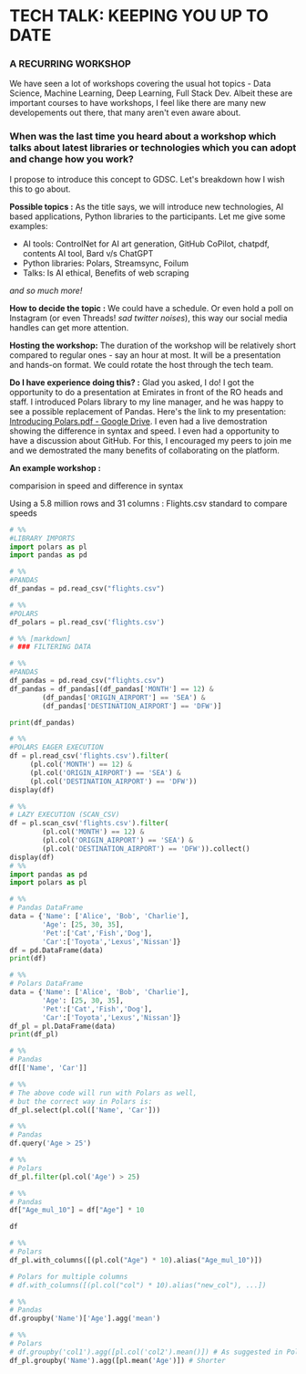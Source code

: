 # TECH TALK: KEEPING YOU UP TO DATE

### A RECURRING WORKSHOP

We have seen a lot of workshops covering the usual hot topics - Data Science, Machine Learning, Deep Learning, Full Stack Dev. Albeit these are important courses to have workshops, I feel like there are many new developements out there, that many aren't even aware about.

### When was the last time you heard about a workshop which talks about latest libraries or technologies which you can adopt and change how you work?

I propose to introduce this concept to GDSC. Let's breakdown how I wish this to go about.

**Possible topics :** As the title says, we will introduce new technologies, AI based applications, Python libraries to the participants. Let me give some examples:

- AI tools: ControlNet for AI art generation, GitHub CoPilot, chatpdf, contents AI tool, Bard v/s ChatGPT
- Python libraries: Polars, Streamsync, Foilum
- Talks: Is AI ethical, Benefits of web scraping

*and so much more!*

**How to decide the topic :** We could have a schedule. Or even hold a poll on Instagram (or even Threads! *sad twitter noises*), this way our social media handles can get more attention.

**Hosting the workshop:** The duration of the workshop will be relatively short compared to regular ones - say an hour at most. It will be a presentation and hands-on format. We could rotate the host through the tech team.

**Do I have experience doing this? :** Glad you asked, I do! I got the opportunity to do a presentation at Emirates in front of the RO heads and staff. I introduced Polars library to my line manager, and he was happy to see a possible replacement of Pandas. Here's the link to my presentation: [Introducing Polars.pdf - Google Drive](https://drive.google.com/file/d/1yR7pIU3On_yzlDBxHv8aWZlyidgyecNq/view?usp=sharing). I even had a live demostration showing the difference in syntax and speed. I even had a opportunity to have a discussion about GitHub. For this, I encouraged my peers to join me and we demostrated the many benefits of collaborating on the platform.

**An example workshop :**

comparision in speed and difference in syntax

Using a 5.8 million rows and 31 columns : Flights.csv standard to compare speeds

```python
# %%
#LIBRARY IMPORTS
import polars as pl
import pandas as pd

# %%
#PANDAS
df_pandas = pd.read_csv("flights.csv")

# %%
#POLARS
df_polars = pl.read_csv('flights.csv')

# %% [markdown]
# ### FILTERING DATA

# %%
#PANDAS
df_pandas = pd.read_csv("flights.csv")
df_pandas = df_pandas[(df_pandas['MONTH'] == 12) &
        (df_pandas['ORIGIN_AIRPORT'] == 'SEA') &
        (df_pandas['DESTINATION_AIRPORT'] == 'DFW')]

print(df_pandas)

# %%
#POLARS EAGER EXECUTION
df = pl.read_csv('flights.csv').filter(
     (pl.col('MONTH') == 12) &
     (pl.col('ORIGIN_AIRPORT') == 'SEA') &
     (pl.col('DESTINATION_AIRPORT') == 'DFW'))
display(df)

# %%
# LAZY EXECUTION (SCAN_CSV)
df = pl.scan_csv('flights.csv').filter(
        (pl.col('MONTH') == 12) &
        (pl.col('ORIGIN_AIRPORT') == 'SEA') &
        (pl.col('DESTINATION_AIRPORT') == 'DFW')).collect()
display(df)
# %%
import pandas as pd
import polars as pl

# %%
# Pandas DataFrame
data = {'Name': ['Alice', 'Bob', 'Charlie'],
        'Age': [25, 30, 35],
        'Pet':['Cat','Fish','Dog'],
        'Car':['Toyota','Lexus','Nissan']}
df = pd.DataFrame(data)
print(df)

# %%
# Polars DataFrame
data = {'Name': ['Alice', 'Bob', 'Charlie'],
        'Age': [25, 30, 35],
        'Pet':['Cat','Fish','Dog'],
        'Car':['Toyota','Lexus','Nissan']}
df_pl = pl.DataFrame(data)
print(df_pl)

# %%
# Pandas
df[['Name', 'Car']]

# %%
# The above code will run with Polars as well,
# but the correct way in Polars is:
df_pl.select(pl.col(['Name', 'Car']))

# %%
# Pandas
df.query('Age > 25')

# %%
# Polars
df_pl.filter(pl.col('Age') > 25)

# %%
# Pandas
df["Age_mul_10"] = df["Age"] * 10

df

# %%
# Polars
df_pl.with_columns([(pl.col("Age") * 10).alias("Age_mul_10")])

# Polars for multiple columns
# df.with_columns([(pl.col("col") * 10).alias("new_col"), ...])

# %%
# Pandas
df.groupby('Name')['Age'].agg('mean')

# %%
# Polars
# df.groupby('col1').agg([pl.col('col2').mean()]) # As suggested in Polars docs
df_pl.groupby('Name').agg([pl.mean('Age')]) # Shorter
```